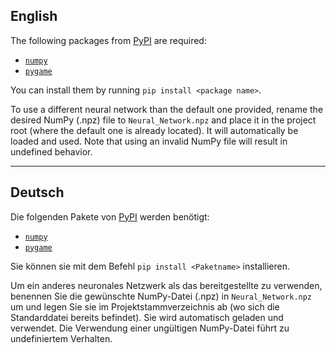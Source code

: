 English
---
The following packages from [PyPI](https://pypi.org/) are required:
* [`numpy`](https://pypi.org/project/numpy/)
* [`pygame`](https://pypi.org/project/pygame/)

You can install them by running `pip install <package name>`.

To use a different neural network than the default one provided, rename the desired NumPy (.npz) file to `Neural_Network.npz` and place it in the project root (where the default one is already located). It will automatically be loaded and used. Note that using an invalid NumPy file will result in undefined behavior.

---

Deutsch
---
Die folgenden Pakete von [PyPI](https://pypi.org/) werden benötigt:
* [`numpy`](https://pypi.org/project/numpy/)
* [`pygame`](https://pypi.org/project/pygame/)

Sie können sie mit dem Befehl `pip install <Paketname>` installieren.

Um ein anderes neuronales Netzwerk als das bereitgestellte zu verwenden, benennen Sie die gewünschte NumPy-Datei (.npz) in `Neural_Network.npz` um und legen Sie sie im Projektstammverzeichnis ab (wo sich die Standarddatei bereits befindet). Sie wird automatisch geladen und verwendet. Die Verwendung einer ungültigen NumPy-Datei führt zu undefiniertem Verhalten.
